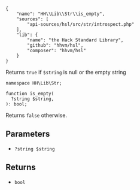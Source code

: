 ``` yamlmeta
{
    "name": "HH\\Lib\\Str\\is_empty",
    "sources": [
        "api-sources/hsl/src/str/introspect.php"
    ],
    "lib": {
        "name": "the Hack Standard Library",
        "github": "hhvm/hsl",
        "composer": "hhvm/hsl"
    }
}
```




Returns ` true ` if `` $string `` is null or the empty string




``` Hack
namespace HH\Lib\Str;

function is_empty(
  ?string $string,
): bool;
```




Returns ` false ` otherwise.




## Parameters




+ ` ?string $string `




## Returns




* ` bool `
<!-- HHAPIDOC -->
